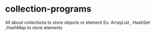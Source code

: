 # collection-programs
All about collections to store objects or element 
Ex: ArrayList , HashSet ,HashMap to store elements
